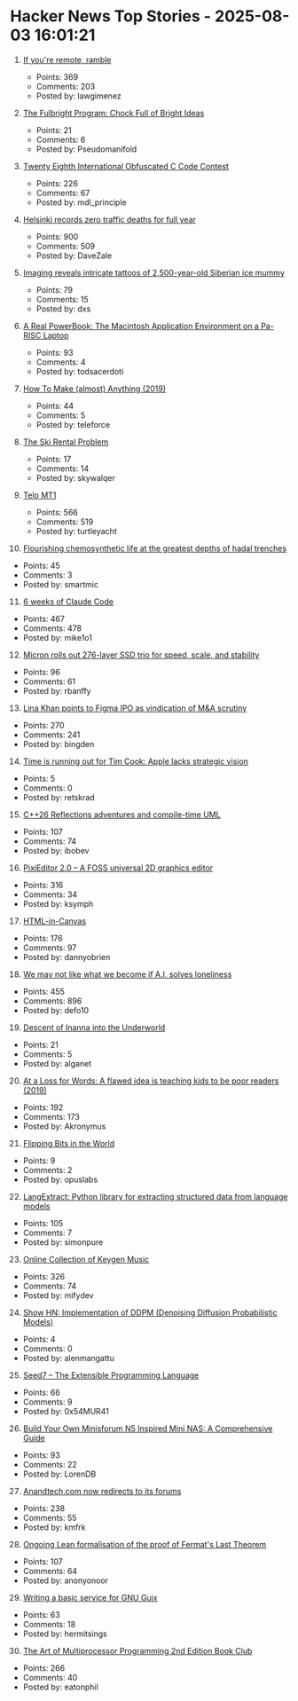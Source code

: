 # Hacker News Top Stories - 2025-08-03 16:01:21

1. [If you're remote, ramble](https://stephango.com/ramblings)
   - Points: 369
   - Comments: 203
   - Posted by: lawgimenez

2. [The Fulbright Program: Chock Full of Bright Ideas](https://bastian.rieck.me/blog/2025/fulbright/)
   - Points: 21
   - Comments: 6
   - Posted by: Pseudomanifold

3. [Twenty Eighth International Obfuscated C Code Contest](https://www.ioccc.org/2024/index.html)
   - Points: 226
   - Comments: 67
   - Posted by: mdl_principle

4. [Helsinki records zero traffic deaths for full year](https://www.helsinkitimes.fi/finland/finland-news/domestic/27539-helsinki-records-zero-traffic-deaths-for-full-year.html)
   - Points: 900
   - Comments: 509
   - Posted by: DaveZale

5. [Imaging reveals intricate tattoos of 2,500-year-old Siberian ice mummy](https://www.bbc.com/news/articles/c4gzx0zm68vo)
   - Points: 79
   - Comments: 15
   - Posted by: dxs

6. [A Real PowerBook: The Macintosh Application Environment on a Pa-RISC Laptop](http://oldvcr.blogspot.com/2025/08/a-real-powerbook-macintosh-application.html)
   - Points: 93
   - Comments: 4
   - Posted by: todsacerdoti

7. [How To Make (almost) Anything (2019)](https://fab.cba.mit.edu/classes/863.19/CBA/people/dsculley/index.html)
   - Points: 44
   - Comments: 5
   - Posted by: teleforce

8. [The Ski Rental Problem](https://lesves.github.io/articles/ski-rental/)
   - Points: 17
   - Comments: 14
   - Posted by: skywalqer

9. [Telo MT1](https://www.telotrucks.com/)
   - Points: 566
   - Comments: 519
   - Posted by: turtleyacht

10. [Flourishing chemosynthetic life at the greatest depths of hadal trenches](https://www.nature.com/articles/s41586-025-09317-z)
   - Points: 45
   - Comments: 3
   - Posted by: smartmic

11. [6 weeks of Claude Code](https://blog.puzzmo.com/posts/2025/07/30/six-weeks-of-claude-code/)
   - Points: 467
   - Comments: 478
   - Posted by: mike1o1

12. [Micron rolls out 276-layer SSD trio for speed, scale, and stability](https://blocksandfiles.com/2025/07/30/micron-three-276-layer-ssds/)
   - Points: 96
   - Comments: 61
   - Posted by: rbanffy

13. [Lina Khan points to Figma IPO as vindication of M&A scrutiny](https://techcrunch.com/2025/08/02/lina-khan-points-to-figma-ipo-as-vindication-for-ma-scrutiny/)
   - Points: 270
   - Comments: 241
   - Posted by: bingden

14. [Time is running out for Tim Cook: Apple lacks strategic vision](https://unherd.com/2025/08/time-is-running-out-for-tim-cook/?lang=us)
   - Points: 5
   - Comments: 0
   - Posted by: retskrad

15. [C++26 Reflections adventures and compile-time UML](https://www.reachablecode.com/2025/07/31/c26-reflections-adventures-compile-time-uml/)
   - Points: 107
   - Comments: 74
   - Posted by: ibobev

16. [PixiEditor 2.0 – A FOSS universal 2D graphics editor](https://pixieditor.net/blog/2025/07/30/20-release/)
   - Points: 316
   - Comments: 34
   - Posted by: ksymph

17. [HTML-in-Canvas](https://github.com/WICG/html-in-canvas)
   - Points: 176
   - Comments: 97
   - Posted by: dannyobrien

18. [We may not like what we become if A.I. solves loneliness](https://www.newyorker.com/magazine/2025/07/21/ai-is-about-to-solve-loneliness-thats-a-problem)
   - Points: 455
   - Comments: 896
   - Posted by: defo10

19. [Descent of Inanna into the Underworld](https://en.wikipedia.org/wiki/Descent_of_Inanna_into_the_Underworld)
   - Points: 21
   - Comments: 5
   - Posted by: alganet

20. [At a Loss for Words: A flawed idea is teaching kids to be poor readers (2019)](https://www.apmreports.org/episode/2019/08/22/whats-wrong-how-schools-teach-reading)
   - Points: 192
   - Comments: 173
   - Posted by: Akronymus

21. [Flipping Bits in the World](https://opuslabs.substack.com/p/how-to-flip-bits-in-the-world)
   - Points: 9
   - Comments: 2
   - Posted by: opuslabs

22. [LangExtract: Python library for extracting structured data from language models](https://github.com/google/langextract)
   - Points: 105
   - Comments: 7
   - Posted by: simonpure

23. [Online Collection of Keygen Music](https://keygenmusic.tk)
   - Points: 326
   - Comments: 74
   - Posted by: mifydev

24. [Show HN: Implementation of DDPM (Denoising Diffusion Probabilistic Models)](https://github.com/alenMangattu/DDPM-Denoising-Diffusion-Probabilistic-Models)
   - Points: 4
   - Comments: 0
   - Posted by: alenmangattu

25. [Seed7 – The Extensible Programming Language](https://seed7.net)
   - Points: 66
   - Comments: 9
   - Posted by: 0x54MUR41

26. [Build Your Own Minisforum N5 Inspired Mini NAS: A Comprehensive Guide](https://jackharvest.com/index.php/2025/07/27/build-your-own-minisforum-n5-inspired-mini-nas-a-comprehensive-guide/)
   - Points: 93
   - Comments: 22
   - Posted by: LorenDB

27. [Anandtech.com now redirects to its forums](https://forums.anandtech.com/)
   - Points: 238
   - Comments: 55
   - Posted by: kmfrk

28. [Ongoing Lean formalisation of the proof of Fermat's Last Theorem](https://github.com/ImperialCollegeLondon/FLT)
   - Points: 107
   - Comments: 64
   - Posted by: anonyonoor

29. [Writing a basic service for GNU Guix](https://tannerhoelzel.com/gnu-shepherd-simple-service.html)
   - Points: 63
   - Comments: 18
   - Posted by: hermitsings

30. [The Art of Multiprocessor Programming 2nd Edition Book Club](https://eatonphil.com/2025-art-of-multiprocessor-programming.html)
   - Points: 266
   - Comments: 40
   - Posted by: eatonphil

